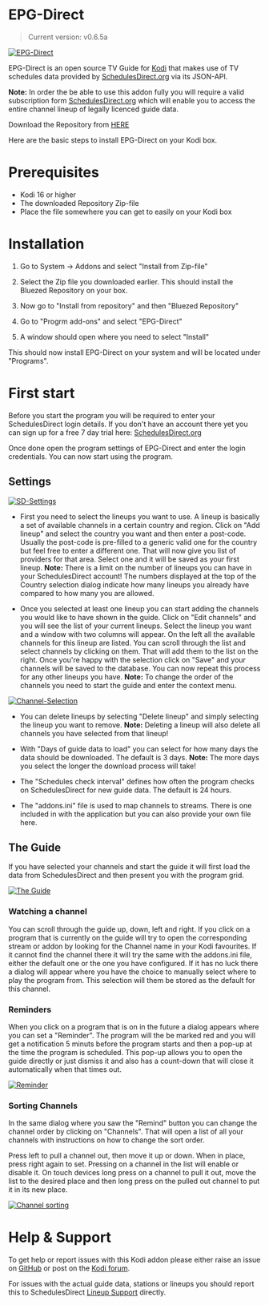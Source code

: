 EPG-Direct 
==========

> Current version: v0.6.5a

[![EPG-Direct](https://s19.postimg.org/760xuqdyb/screenshot017.png)](https://postimg.org/image/fbizsw273/)

EPG-Direct is an open source TV Guide for [Kodi](http://kodi.tv) that makes use of TV schedules data provided by [SchedulesDirect.org](http://schedulesdirect.org) via its JSON-API.

**Note:** In order the be able to use this addon fully you will require a valid subscription form [SchedulesDirect.org](http://schedulesdirect.org) which will enable you to access the entire channel lineup of legally licenced guide data.

Download the Repository from [HERE](http://raw.github.com/bluezed/repository.bluezed/master/zips/repository.bluezed/repository.bluezed-1.1.zip)

Here are the basic steps to install EPG-Direct on your Kodi box.

# Prerequisites
* Kodi 16 or higher
* The downloaded Repository Zip-file
* Place the file somewhere you can get to easily on your Kodi box

# Installation
1. Go to System -> Addons and select "Install from Zip-file"                                          

2. Select the Zip file you downloaded earlier. This should install the Bluezed Repository on your box.

3. Now go to "Install from repository" and then "Bluezed Repository"                                                                   

4. Go to "Progrm add-ons" and select "EPG-Direct"                                      

5. A window should open where you need to select "Install"                                              

This should now install EPG-Direct on your system and will be located under "Programs".

# First start
Before you start the program you will be required to enter your SchedulesDirect login details.
If you don't have an account there yet you can sign up for a free 7 day trial here: [SchedulesDirect.org](https://www.schedulesdirect.org/signup)

Once done open the program settings of EPG-Direct and enter the login credentials.
You can now start using the program.

## Settings
[![SD-Settings](https://s19.postimg.org/kke0qrkm7/screenshot013.png)](https://postimg.org/image/kke0qrkm7/)

- First you need to select the lineups you want to use. A lineup is basically a set of available channels in a certain country and region.
Click on "Add lineup" and select the country you want and then enter a post-code. Usually the post-code is pre-filled to a generic valid one for the country but feel free to enter a different one.
That will now give you list of providers for that area. Select one and it will be saved as your first lineup.
**Note:** There is a limit on the number of lineups you can have in your SchedulesDirect account! The numbers displayed at the top of the Country selection dialog indicate how many lineups you already have compared to how many you are allowed.
 
- Once you selected at least one lineup you can start adding the channels you would like to have shown in the guide.
Click on "Edit channels" and you will see the list of your current lineups.
Select the lineup you want and a window with two columns will appear.
On the left all the available channels for this lineup are listed. You can scroll through the list and select channels by clicking on them. That will add them to the list on the right.
Once you're happy with the selection click on "Save" and your channels will be saved to the database.
You can now repeat this process for any other lineups you have.
**Note:** To change the order of the channels you need to start the guide and enter the context menu.

[![Channel-Selection](https://s19.postimg.org/sr60icaov/screenshot016.png)](https://postimg.org/image/sr60icaov/)

- You can delete lineups by selecting "Delete lineup" and simply selecting the lineup you want to remove.
**Note:** Deleting a lineup will also delete all channels you have selected from that lineup!

- With "Days of guide data to load" you can select for how many days the data should be downloaded. The default is 3 days.
**Note:** The more days you select the longer the download process will take!

- The "Schedules check interval" defines how often the program checks on SchedulesDirect for new guide data. The default is 24 hours.

- The "addons.ini" file is used to map channels to streams. There is one included in with the application but you can also provide your own file here.

## The Guide

If you have selected your channels and start the guide it will first load the data from SchedulesDirect and then present you with the program grid.

[![The Guide](https://s19.postimg.org/fbizsw273/screenshot017.png)](https://postimg.org/image/fbizsw273/)

### Watching a channel
You can scroll through the guide up, down, left and right. If you click on a program that is currently on the guide will try to open the corresponding stream or addon by looking for the Channel name in your Kodi favourites.
If it cannot find the channel there it will try the same with the addons.ini file, either the default one or the one you have configured.
If it has no luck there a dialog will appear where you have the choice to manually select where to play the program from. This selection will them be stored as the default for this channel.

### Reminders
When you click on a program that is on in the future a dialog appears where you can set a "Reminder". The program will the be marked red and you will get a notification 5 minuts before the program starts and then a pop-up at the time the program is scheduled. This pop-up allows you to open the guide directly or just dismiss it and also has a count-down that will close it automatically when that times out.

[![Reminder](https://s19.postimg.org/a1e11lhy7/screenshot018.png)](https://postimg.org/image/a1e11lhy7/)

### Sorting Channels
In the same dialog where you saw the "Remind" button you can change the channel order by clicking on "Channels". That will open a list of all your channels with instructions on how to change the sort order.

Press left to pull a channel out, then move it up or down. When in place, press right again to set. Pressing on a channel in the list will enable or disable it. 
On touch devices long press on a channel to pull it out, move the list to the desired place and then long press on the pulled out channel to put it in its new place.

[![Channel sorting](https://s19.postimg.org/yj2geht0f/screenshot_CH.png)](https://postimg.org/image/yj2geht0f/)


# Help & Support

To get help or report issues with this Kodi addon please either raise an issue on [GitHub](https://github.com/bluezed/repository.bluezed/issues) or post on the [Kodi forum](http://forum.kodi.tv/showthread.php?tid=287868).

For issues with the actual guide data, stations or lineups you should report this to SchedulesDirect [Lineup Support](http://www.schedulesdirect.org/lineupsupport) directly.

